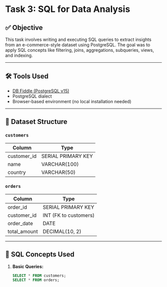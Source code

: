 

# Task 3: SQL for Data Analysis

## ✅ Objective

This task involves writing and executing SQL queries to extract insights from an e-commerce-style dataset using PostgreSQL. The goal was to apply SQL concepts like filtering, joins, aggregations, subqueries, views, and indexing.

---

## 🛠️ Tools Used

- [DB Fiddle (PostgreSQL v15)](https://www.db-fiddle.com/)
- PostgreSQL dialect
- Browser-based environment (no local installation needed)

---

## 📁 Dataset Structure

### `customers`
| Column       | Type          |
|--------------|---------------|
| customer_id  | SERIAL PRIMARY KEY |
| name         | VARCHAR(100)  |
| country      | VARCHAR(50)   |

### `orders`
| Column       | Type              |
|--------------|-------------------|
| order_id     | SERIAL PRIMARY KEY |
| customer_id  | INT (FK to customers) |
| order_date   | DATE              |
| total_amount | DECIMAL(10, 2)    |

---

## 📌 SQL Concepts Used

1. **Basic Queries:**
   ```sql
   SELECT * FROM customers;
   SELECT * FROM orders;
